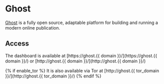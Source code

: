 # Ghost

[Ghost](http://ghost.org/) is a fully open source, adaptable platform for building and running a modern online publication.

## Access

The dashboard is available at [https://ghost.{{ domain }}/](https://ghost.{{ domain }}/) or [http://ghost.{{ domain }}/](http://ghost.{{ domain }}/)

{% if enable_tor %}
It is also available via Tor at [http://ghost.{{ tor_domain }}/](http://ghost.{{ tor_domain }}/)
{% endif %}
